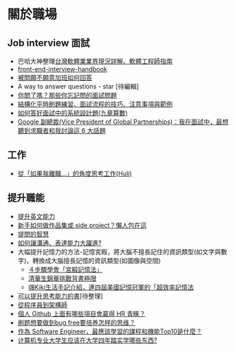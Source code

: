 # 關於職場
## Job interview 面試
- 巴哈大神整理[台灣軟體業業界現況詳解、軟體工程師指南](https://forum.gamer.com.tw/C.php?bsn=60076&snA=5444020)
- [front-end-interview-handbook](https://github.com/yangshun/front-end-interview-handbook)
- [被問願不願意加班如何回答](work_overtime.md)
- A way to answer questions - star [待編輯]
- [你問了嗎？那些你忘記問的面試問題](https://www.gvm.com.tw/article/43290)
- [結構化平時刷題練習、面試流程的技巧、注意事項與範例](https://yschen25.blogspot.com/2022/02/coding-interview.html)
- [如何答好面試中的系統設計題(九章算數)](https://github.com/ninechapter-algorithm/linghu-algorithm-templete/blob/master/%E7%B3%BB%E7%BB%9F%E8%AE%BE%E8%AE%A1%20Syestem%20Design/%E5%A6%82%E4%BD%95%E7%AD%94%E5%A5%BD%E9%9D%A2%E8%AF%95%E4%B8%AD%E7%9A%84%E7%B3%BB%E7%BB%9F%E8%AE%BE%E8%AE%A1%E9%A2%98.md)
- [Google 副總裁(Vice President of Global Partnerships)：我在面試中，最想聽到求職者和我討論這 6 大話題](https://buzzorange.com/techorange/2021/03/15/google-vp-six-interview-topic/)

## 工作
- [從「如果我離職…」的角度思考工作(Huli)](https://hulitw.medium.com/think-as-if-i-quit-f384091ca2f6)

## 提升職能
- [提升英文能力](english.md)
- [新手如何做作品集或 side project？懶人包在這](https://ithelp.ithome.com.tw/articles/10242875)
- [提問的智慧](https://github.com/ryanhanwu/How-To-Ask-Questions-The-Smart-Way)
- [如何讓溝通、表達能力大躍進?](express.md) 
- 大幅提升記憶力的方法-記憶宮殿，將大腦不擅長記住的資訊類型(如文字與數字)，轉換成大腦擅長記憶的資訊類型(如圖像與空間)  
  - [４步驟學會「宮殿記憶法」](https://www.cheers.com.tw/article/article.action?id=5099857&page=2)  
  - [清華生錦華挑戰背書極限](https://www.youtube.com/watch?v=3Xe9x_ysCug)
  - [嗨Kiki生活手記介紹，連四屆美國記憶冠軍的「超效率記憶法](https://www.youtube.com/watch?v=Tfe30t4K33g)
- [可以提升思考能力的書](https://github.com/xiaolai/everyone-can-use-english/blob/master/chapter2.md#7-%E6%9B%B4%E9%87%8D%E8%A6%81%E7%9A%84%E6%98%AF%E6%80%9D%E8%80%83%E8%83%BD%E5%8A%9B)[待整理]
- [從程序員到架構師](https://mp.weixin.qq.com/s/CqRruULCJQCa5cbxVk66uA?fbclid=IwAR2nYma5SRCjnJ2KxMu9L4TkN52BjyDhWSGarhJc6lutGB5e1TkvLSjYjpI)
- [個人 Github 上面有哪些項目會贏得 HR 青睞？](https://www.zhihu.com/question/29356997/answer/1833318847)
- [刷题想要做到bug free要培养怎样的思维？](https://www.zhihu.com/question/31786933)
- [作為 Software Engineer，最應該學習的課程和機能Top10是什麼？](https://www.zhihu.com/question/61717398/answer/2627788864)
- [计算机专业大学生应该在大学四年踏实学哪些东西?](https://www.zhihu.com/question/27368268/answer/2615479673)
